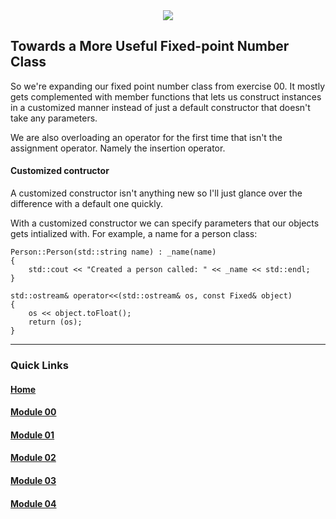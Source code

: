 <div align="center">
  <img src="https://i.imgur.com/9RRWFs4.png">
</div>

## Towards a More Useful Fixed-point Number Class
So we're expanding our fixed point number class from exercise 00. It mostly gets complemented with member functions that lets us construct instances in a customized manner instead of just a default constructor that doesn't take any parameters.

We are also overloading an operator for the first time that isn't the assignment operator. Namely the insertion operator.


#### Customized contructor
A customized constructor isn't anything new so I'll just glance over the difference with a default one quickly.

With a customized constructor we can specify parameters that our objects gets intialized with. For example, a name for a person class:

```
Person::Person(std::string name) : _name(name)
{
    std::cout << "Created a person called: " << _name << std::endl;
}
```


```
std::ostream& operator<<(std::ostream& os, const Fixed& object)
{
    os << object.toFloat();
    return (os);
}
```

---
### Quick Links  

#### [Home](https://github.com/arommers/CPP_Modules)
#### [Module 00](https://github.com/arommers/CPP_Modules/tree/master/00)

#### [Module 01](https://github.com/arommers/CPP_Modules/tree/master/01)

#### [Module 02](https://github.com/arommers/CPP_Modules/tree/master/02)

#### [Module 03](https://github.com/arommers/CPP_Modules/tree/master/03)

#### [Module 04](https://github.com/arommers/CPP_Modules/tree/master/04)
